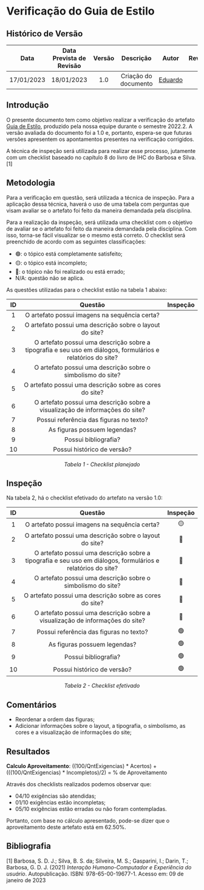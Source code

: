 # Verificação do Guia de Estilo
## <a>Histórico de Versão</a>
|    Data    | Data Prevista de Revisão | Versão |      Descrição       |                     Autor                      |                  Revisor                   |
| :--------: | :----------------------: | :----: | :------------------: | :--------------------------------------------: | :----------------------------------------: |
| 17/01/2023 |        18/01/2023        |  1.0   | Criação do documento | [Eduardo](https://github.com/edudsan) | [-](https://github.com/) |

## <a>Introdução</a>
O presente documento tem como objetivo realizar a verificação do artefato [Guia de Estilo](../../Tarefas/GuiaDeEstilo.md), 
produzido pela nossa equipe durante o semestre 2022.2. A versão avaliada do documento foi a 1.0 e, portanto, espera-se que futuras versões 
apresentem os apontamentos presentes na verificação corrigidos.

A técnica de inspeção será utilizada para realizar esse processo, jutamente com um checklist baseado no capítulo 8 do livro de IHC do Barbosa e Silva. [1]

## <a>Metodologia</a>
Para a verificação em questão, será utilizada a técnica de inspeção. Para a aplicação dessa técnica, haverá o uso de uma 
tabela com perguntas que visam avaliar se o artefato foi feito da maneira demandada pela disciplina. 

Para a realização da inspeção, será utilizada uma checklist com o objetivo de avaliar se o artefato foi feito da
maneira demandada pela disciplina. Com isso, torna-se fácil visualizar se o mesmo está correto. O checklist será preenchido de acordo com as seguintes classificações:

* 🟢: o tópico está completamente satisfeito;
* 🟡: o tópico está incompleto;
* 🔴: o tópico não foi realizado ou está errado;
* N/A: questão não se aplica.

As questões utilizadas para o checklist estão na tabela 1 abaixo:

<center>
  
|  ID   |                           Questão                           | Inspeção |
| :---: | :---------------------------------------------------------: | :------: |
|   1   |    O artefato possui imagens na sequência certa?            |          |
|   2   |    O artefato possui uma descrição sobre o layout do site?                |          |
|   3   |    O artefato possui uma descrição sobre a tipografia e seu uso em diálogos, formulários e relatórios do site?                  |          |
|   4   |    O artefato possui uma descrição sobre o simbolismo do site?                  |          |
|   5   |    O artefato possui uma descrição sobre as cores do site?                 |          |
|   6   |    O artefato possui uma descrição sobre a visualização de informações do site?                  |          |
|   7   |    Possui referência das figuras no texto?          |          |
|   8   |    As figuras possuem legendas?                 |          |
|   9   |    Possui bibliografia?                 |          |
|   10   |   Possui histórico de versão?                 |          | 
  
*Tabela 1 - Checklist planejado*

</center>

## <a>Inspeção</a>

Na tabela 2, há o checklist efetivado do artefato na versão 1.0:

<center>

|  ID   |                           Questão                           | Inspeção |
| :---: | :---------------------------------------------------------: | :------: |
|   1   |    O artefato possui imagens na sequência certa?            |    🟡      |
|   2   |    O artefato possui uma descrição sobre o layout do site?                |     🔴     |
|   3   |    O artefato possui uma descrição sobre a tipografia e seu uso em diálogos, formulários e relatórios do site?                  |   🔴       |
|   4   |    O artefato possui uma descrição sobre o simbolismo do site?                  |    🔴      |
|   5   |    O artefato possui uma descrição sobre as cores do site?                 |     🔴     |
|   6   |    O artefato possui uma descrição sobre a visualização de informações do site?                  |     🔴     |
|   7   |    Possui referência das figuras no texto?          |     🟢     |
|   8   |    As figuras possuem legendas?                 |     🟢     |
|   9   |    Possui bibliografia?                 |     🟢     |
|   10   |   Possui histórico de versão?                 |     🟢     | 
  
*Tabela 2 - Checklist efetivado*

</center>

## <a>Comentários</a>

* Reordenar a ordem das figuras;
* Adicionar informações sobre o layout, a tipografia, o simbolismo, as cores e a visualização de informações do site; 

## <a>Resultados</a>
<a>**Calculo Aproveitamento**</a>: ((100/QntExigencias) * Acertos) + (((100/QntExigencias) * Incompletos)/2) = % de Aproveitamento

Através dos checklists realizados podemos observar que:

* 04/10 exigências são atendidas;
* 01/10 exigências estão incompletas;
* 05/10 exigências estão erradas ou não foram contempladas.

Portanto, com base no cálculo apresentado, pode-se dizer que o aproveitamento deste artefato está em 62.50%.

## <a>Bibliografia</a>

[1] Barbosa, S. D. J.; Silva, B. S. da; Silveira, M. S.; Gasparini, I.; Darin, T.; Barbosa, G. D. J. (2021) _Interação Humano-Computador e Experiência do usuário_. Autopublicação. ISBN: 978-65-00-19677-1. Acesso em: 09 de janeiro de 2023
